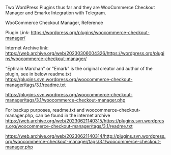 Two WordPress Plugins thus far and they are WooCommerce Checkout Manager and Emarkx Integration with Telegram.

WooCommerce Checkout Manager,
Reference

Plugin Link:
https://wordpress.org/plugins/woocommerce-checkout-manager/

Internet Archive link: https://web.archive.org/web/20230306004326/https://wordpress.org/plugins/woocommerce-checkout-manager/

"Ephrain Marchan" or "Emark" is the original creator and author of the plugin, see in below readme.txt https://plugins.svn.wordpress.org/woocommerce-checkout-manager/tags/3.1/readme.txt

https://plugins.svn.wordpress.org/woocommerce-checkout-manager/tags/3.1/woocommerce-checkout-manager.php

For backup purposes, readme.txt and woocommerce-checkout-manager.php, can be found in the internet archive https://web.archive.org/web/20230621140315/https://plugins.svn.wordpress.org/woocommerce-checkout-manager/tags/3.1/readme.txt

https://web.archive.org/web/20230621140314/http://plugins.svn.wordpress.org/woocommerce-checkout-manager/tags/3.1/woocommerce-checkout-manager.php
